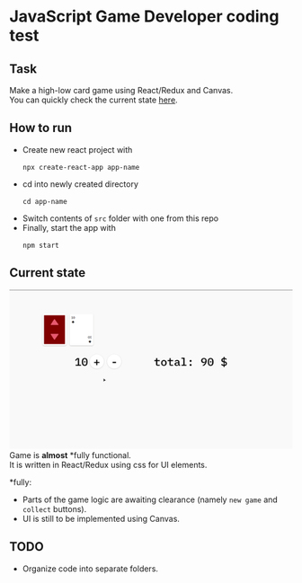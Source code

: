 # JavaScript Game Developer coding test

## Task
Make a high-low card game using React/Redux and Canvas.  
You can quickly check the current state [here](https://aleksej10.github.io/canvas/).  


## How to run
* Create new react project with 
  ```
  npx create-react-app app-name
  ```
* cd into newly created directory
  ```
  cd app-name
  ```
* Switch contents of `src` folder with one from this repo
* Finally, start the app with 
  ```
  npm start
  ```

## Current state
![demo](https://github.com/Aleksej10/canvas/blob/master/demo.gif)  
Game is **almost** *fully functional.  
It is written in React/Redux using css for UI elements.  

*fully:
  - Parts of the game logic are awaiting clearance (namely `new game` and `collect` buttons).
  - UI is still to be implemented using Canvas.


## TODO
* Organize code into separate folders.
